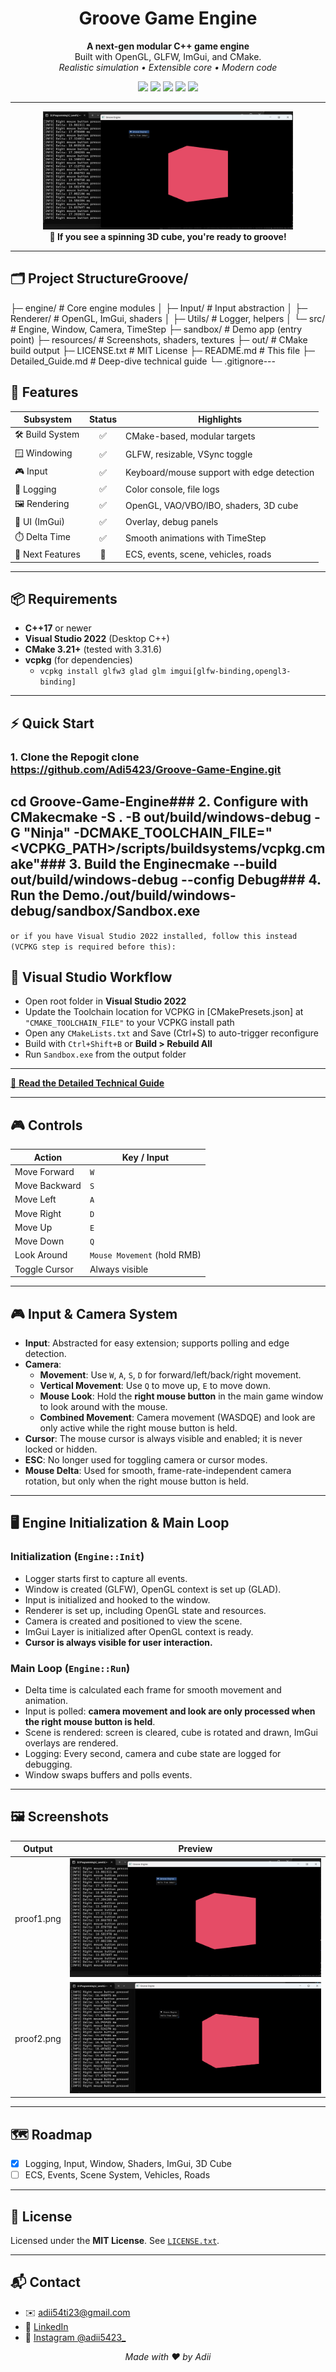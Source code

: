 ﻿<h1 align="center">Groove Game Engine</h1>

<p align="center">
  <b>A next-gen modular C++ game engine</b><br/>
  Built with OpenGL, GLFW, ImGui, and CMake.<br/>
  <i>Realistic simulation • Extensible core • Modern code</i>
</p>
<p align="center">
  <a href="#Platform"><img src="https://img.shields.io/badge/Platform-Windows%2010%2B-blue?logo=windows"/></a>
  <a href="#Language"><img src="https://img.shields.io/badge/C%2B%2B-17-blue?logo=c%2B%2B"/></a>
  <a href="#Build"><img src="https://img.shields.io/badge/CMake-3.21%2B-blue?logo=cmake"/></a>
  <a href="#Graphics"><img src="https://img.shields.io/badge/OpenGL-4.6-green?logo=opengl"/></a>
  <a href="#License"><img src="https://img.shields.io/badge/License-MIT-yellow?logo=license"/></a>
</p>

---

<div align="center">
  <img src="resources/proof1.png" width="400" alt="Groove Engine Screenshot" />
  <br>
  <strong>🚦 If you see a spinning 3D cube, you're ready to groove!</strong>
</div>

---

## 🗂️ Project StructureGroove/
├─ engine/         # Core engine modules
│  ├─ Input/       # Input abstraction
│  ├─ Renderer/    # OpenGL, ImGui, shaders
│  ├─ Utils/       # Logger, helpers
│  └─ src/         # Engine, Window, Camera, TimeStep
├─ sandbox/        # Demo app (entry point)
├─ resources/      # Screenshots, shaders, textures
├─ out/            # CMake build output
├─ LICENSE.txt     # MIT License
├─ README.md       # This file
├─ Detailed_Guide.md # Deep-dive technical guide
└─ .gitignore---

## 🚀 Features

| Subsystem        | Status | Highlights                                 |
| ---------------- | :----: | ------------------------------------------ |
| 🛠️ Build System |    ✅   | CMake-based, modular targets               |
| 🪟 Windowing     |    ✅   | GLFW, resizable, VSync toggle              |
| 🎮 Input         |    ✅   | Keyboard/mouse support with edge detection |
| 📜 Logging       |    ✅   | Color console, file logs                   |
| 🖼️ Rendering    |    ✅   | OpenGL, VAO/VBO/IBO, shaders, 3D cube      |
| 🧰 UI (ImGui)    |    ✅   | Overlay, debug panels                      |
| ⏱️ Delta Time    |    ✅   | Smooth animations with TimeStep            |
| 🧠 Next Features |   🔲   | ECS, events, scene, vehicles, roads        |

---

## 📦 Requirements

* **C++17** or newer
* **Visual Studio 2022** (Desktop C++)
* **CMake 3.21+** (tested with 3.31.6)
* **vcpkg** (for dependencies)
  - `vcpkg install glfw3 glad glm imgui[glfw-binding,opengl3-binding]`
---

## ⚡ Quick Start

### 1. Clone the Repogit clone https://github.com/Adi5423/Groove-Game-Engine.git
cd Groove-Game-Engine### 2. Configure with CMakecmake -S . -B out/build/windows-debug -G "Ninja" -DCMAKE_TOOLCHAIN_FILE="<VCPKG_PATH>/scripts/buildsystems/vcpkg.cmake"### 3. Build the Enginecmake --build out/build/windows-debug --config Debug### 4. Run the Demo./out/build/windows-debug/sandbox/Sandbox.exe
---

`or if you have Visual Studio 2022 installed, follow this instead (VCPKG step is required before this):`

## 🧩 Visual Studio Workflow

* Open root folder in **Visual Studio 2022**
* Update the Toolchain location for VCPKG in [CMakePresets.json] at `"CMAKE_TOOLCHAIN_FILE"` to your VCPKG install path
* Open any `CMakeLists.txt` and Save (Ctrl+S) to auto-trigger reconfigure
* Build with `Ctrl+Shift+B` or **Build > Rebuild All**
* Run `Sandbox.exe` from the output folder

---

[📖 **Read the Detailed Technical Guide**](Detailed_Guide.md)

---

## 🎮 Controls

| Action        | Key / Input      |
| ------------- | ---------------- |
| Move Forward  | `W`              |
| Move Backward | `S`              |
| Move Left     | `A`              |
| Move Right    | `D`              |
| Move Up       | `E`              |
| Move Down     | `Q`              |
| Look Around   | `Mouse Movement` (hold RMB) |
| Toggle Cursor | Always visible   |

---

## 🎮 Input & Camera System

- **Input**: Abstracted for easy extension; supports polling and edge detection.
- **Camera**:  
  - **Movement**: Use `W`, `A`, `S`, `D` for forward/left/back/right movement.  
  - **Vertical Movement**: Use `Q` to move up, `E` to move down.
  - **Mouse Look**: Hold the **right mouse button** in the main game window to look around with the mouse.
  - **Combined Movement**: Camera movement (WASDQE) and look are only active while the right mouse button is held.
- **Cursor**: The mouse cursor is always visible and enabled; it is never locked or hidden.
- **ESC**: No longer used for toggling camera or cursor modes.
- **Mouse Delta**: Used for smooth, frame-rate-independent camera rotation, but only when the right mouse button is held.

---

## 🖥️ Engine Initialization & Main Loop

### Initialization (`Engine::Init`)
- Logger starts first to capture all events.
- Window is created (GLFW), OpenGL context is set up (GLAD).
- Input is initialized and hooked to the window.
- Renderer is set up, including OpenGL state and resources.
- Camera is created and positioned to view the scene.
- ImGui Layer is initialized after OpenGL context is ready.
- **Cursor is always visible for user interaction.**

### Main Loop (`Engine::Run`)
- Delta time is calculated each frame for smooth movement and animation.
- Input is polled: **camera movement and look are only processed when the right mouse button is held**.
- Scene is rendered: screen is cleared, cube is rotated and drawn, ImGui overlays are rendered.
- Logging: Every second, camera and cube state are logged for debugging.
- Window swaps buffers and polls events.

---

## 🖼️ Screenshots

| Output     | Preview                         |
| ---------- | ------------------------------- |
| proof1.png | ![proof1](resources/proof1.png) |
| proof2.png | ![proof2](resources/proof2.png) |

---

## 🗺️ Roadmap

* [x] Logging, Input, Window, Shaders, ImGui, 3D Cube
* [ ] ECS, Events, Scene System, Vehicles, Roads

---

## 📜 License

Licensed under the **MIT License**. See [`LICENSE.txt`](LICENSE.txt).

---

## 📬 Contact

* ✉️ [adii54ti23@gmail.com](mailto:adii54ti23@gmail.com)
* 💼 [LinkedIn](https://www.linkedin.com/in/aditya-tiwari-141731329/)
* 📸 [Instagram @adii5423\_](https://www.instagram.com/adii5423_)

<p align="center"><i>Made with ❤️ by Adii</i></p>

